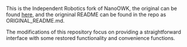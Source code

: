 This is the Independent Robotics fork of NanoOWK, the original can be found 
[here](https://github.com/NVIDIA-AI-IOT/nanoowl), and the origninal README 
can be found in the repo as ORIGINAL_README.md.

The modifications of this repository focus on providing a straightforward interface 
with some restored functionality and convenience functions.